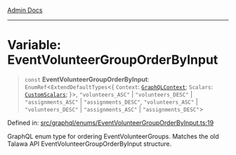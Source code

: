 [Admin Docs](/)

***

# Variable: EventVolunteerGroupOrderByInput

> `const` **EventVolunteerGroupOrderByInput**: `EnumRef`\<`ExtendDefaultTypes`\<\{ `Context`: [`GraphQLContext`](../../../context/type-aliases/GraphQLContext.md); `Scalars`: [`CustomScalars`](../../../scalars/type-aliases/CustomScalars.md); \}\>, `"volunteers_ASC"` \| `"volunteers_DESC"` \| `"assignments_ASC"` \| `"assignments_DESC"`, `"volunteers_ASC"` \| `"volunteers_DESC"` \| `"assignments_ASC"` \| `"assignments_DESC"`\>

Defined in: [src/graphql/enums/EventVolunteerGroupOrderByInput.ts:19](https://github.com/Sourya07/talawa-api/blob/583d62db9438de398bb9012a4a2617e2cb268b08/src/graphql/enums/EventVolunteerGroupOrderByInput.ts#L19)

GraphQL enum type for ordering EventVolunteerGroups.
Matches the old Talawa API EventVolunteerGroupOrderByInput structure.
